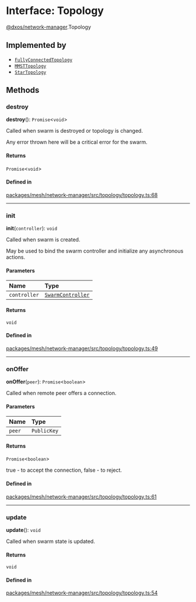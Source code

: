 # Interface: Topology

[@dxos/network-manager](../modules/dxos_network_manager.md).Topology

## Implemented by

- [`FullyConnectedTopology`](../classes/dxos_network_manager.FullyConnectedTopology.md)
- [`MMSTTopology`](../classes/dxos_network_manager.MMSTTopology.md)
- [`StarTopology`](../classes/dxos_network_manager.StarTopology.md)

## Methods

### destroy

**destroy**(): `Promise`<`void`\>

Called when swarm is destroyed or topology is changed.

Any error thrown here will be a critical error for the swarm.

#### Returns

`Promise`<`void`\>

#### Defined in

[packages/mesh/network-manager/src/topology/topology.ts:68](https://github.com/dxos/dxos/blob/db8188dae/packages/mesh/network-manager/src/topology/topology.ts#L68)

___

### init

**init**(`controller`): `void`

Called when swarm is created.

May be used to bind the swarm controller and initialize any asynchronous actions.

#### Parameters

| Name | Type |
| :------ | :------ |
| `controller` | [`SwarmController`](dxos_network_manager.SwarmController.md) |

#### Returns

`void`

#### Defined in

[packages/mesh/network-manager/src/topology/topology.ts:49](https://github.com/dxos/dxos/blob/db8188dae/packages/mesh/network-manager/src/topology/topology.ts#L49)

___

### onOffer

**onOffer**(`peer`): `Promise`<`boolean`\>

Called when remote peer offers a connection.

#### Parameters

| Name | Type |
| :------ | :------ |
| `peer` | `PublicKey` |

#### Returns

`Promise`<`boolean`\>

true - to accept the connection, false - to reject.

#### Defined in

[packages/mesh/network-manager/src/topology/topology.ts:61](https://github.com/dxos/dxos/blob/db8188dae/packages/mesh/network-manager/src/topology/topology.ts#L61)

___

### update

**update**(): `void`

Called when swarm state is updated.

#### Returns

`void`

#### Defined in

[packages/mesh/network-manager/src/topology/topology.ts:54](https://github.com/dxos/dxos/blob/db8188dae/packages/mesh/network-manager/src/topology/topology.ts#L54)
